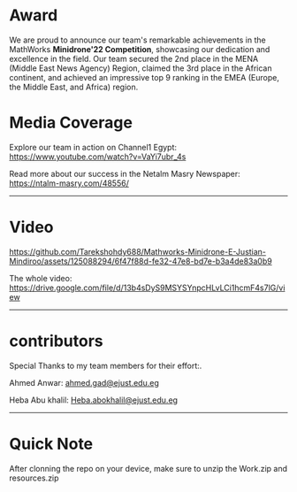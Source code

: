 # **Award**
We are proud to announce our team's remarkable achievements in the MathWorks **Minidrone'22 Competition**, showcasing our dedication and excellence in the field. Our team secured the 2nd place in the MENA (Middle East News Agency) Region, claimed the 3rd place in the African continent, and achieved an impressive top 9 ranking in the EMEA (Europe, the Middle East, and Africa) region.

# **Media Coverage**
Explore our team in action on Channel1 Egypt: https://www.youtube.com/watch?v=VaYi7ubr_4s

Read more about our success in the Netalm Masry Newspaper: https://ntalm-masry.com/48556/

--------------------------
# **Video**

https://github.com/Tarekshohdy688/Mathworks-Minidrone-E-Justian-Mindiroo/assets/125088294/6f47f88d-fe32-47e8-bd7e-b3a4de83a0b9

The whole video: https://drive.google.com/file/d/13b4sDyS9MSYSYnpcHLvLCi1hcmF4s7lG/view

--------------------------
# **contributors**
Special Thanks to my team members for their effort:.

Ahmed Anwar: ahmed.gad@ejust.edu.eg 

Heba Abu khalil: Heba.abokhalil@ejust.edu.eg 

----------------------------
# **Quick Note**
After clonning the repo on your device, make sure to unzip the Work.zip and resources.zip
